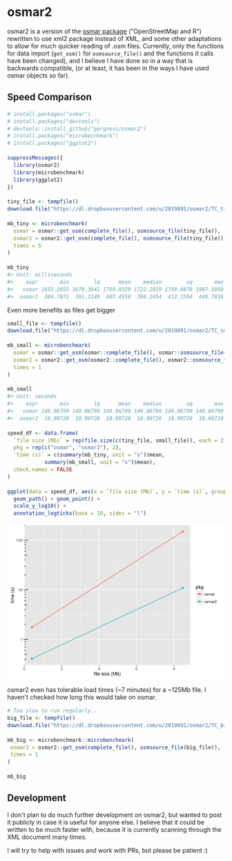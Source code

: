 <!-- README.md is generated from README.Rmd. Please edit that file -->
osmar2
======

osmar2 is a version of the [osmar package](http://cran.r-project.org/package=http://cran.r-project.org/package=osmar) ("OpenStreetMap and R") rewritten to use xml2 package instead of XML, and some other adaptations to allow for much quicker reading of .osm files. Currently, only the functions for data import (`get_osm()` for `osmsource_file()` and the functions it calls have been changed), and I believe I have done so in a way that is backwards compatible, (or at least, it has been in the ways I have used osmar objects so far).

Speed Comparison
----------------

``` r
# install.packages("osmar")
# install.packages("devtools")
# devtools::install_github("gergness/osmar2")
# install.packages("microbecnhmark")
# install.packages("ggplot2")

suppressMessages({
  library(osmar2)
  library(microbenchmark)
  library(ggplot2)
})

tiny_file <- tempfile()
download.file("https://dl.dropboxusercontent.com/u/2019891/osmar2/TC_tiny_osm_file.osm", tiny_file)

mb_tiny <- microbenchmark(
  osmar = osmar::get_osm(complete_file(), osmsource_file(tiny_file)),
  osmar2 = osmar2::get_osm(complete_file(), osmsource_file(tiny_file)),
  times = 5
)

mb_tiny
#> Unit: milliseconds
#>    expr       min        lq      mean    median        uq       max neval
#>   osmar 1655.2655 1670.3641 1759.0329 1722.2819 1759.6678 1987.5850     5
#>  osmar2  384.7872  391.3149  407.4559  398.2454  413.1504  449.7816     5
```

Even more benefits as files get bigger

``` r
small_file <- tempfile()
download.file("https://dl.dropboxusercontent.com/u/2019891/osmar2/TC_small_osm_file.osm", small_file)

mb_small <- microbenchmark(
  osmar = osmar::get_osm(osmar::complete_file(), osmar::osmsource_file(small_file)),
  osmar2 = osmar2::get_osm(osmar2::complete_file(), osmar2::osmsource_file(small_file)),
  times = 1
)

mb_small
#> Unit: seconds
#>    expr       min        lq      mean    median        uq       max neval
#>   osmar 149.06799 149.06799 149.06799 149.06799 149.06799 149.06799     1
#>  osmar2  10.90728  10.90728  10.90728  10.90728  10.90728  10.90728     1

speed_df <- data.frame(
  `file size (Mb)` = rep(file.size(c(tiny_file, small_file)), each = 2) / (1012 ^ 2),
  pkg = rep(c("osmar", "osmar2"), 2),
  `time (s)` = c(summary(mb_tiny, unit = "s")$mean, 
            summary(mb_small, unit = "s")$mean), 
  check.names = FALSE
)

ggplot(data = speed_df, aes(x = `file size (Mb)`, y = `time (s)`, group = pkg, color = pkg)) +
  geom_path() + geom_point() + 
  scale_y_log10() +
  annotation_logticks(base = 10, sides = "l")
```

![](README-unnamed-chunk-3-1.png)

osmar2 even has tolerable load times (~7 minutes) for a ~125Mb file. I haven't checked how long this would take on osmar.

``` r
# Too slow to run regularly...
big_file <- tempfile()
download.file("https://dl.dropboxusercontent.com/u/2019891/osmar2/TC_big_osm_file.osm", big_file)

mb_big <- microbenchmark::microbenchmark(
 osmar2 = osmar2::get_osm(complete_file(), osmsource_file(big_file)),
 times = 1
)

mb_big
```

Development
-----------

I don't plan to do much further development on osmar2, but wanted to post it publicly in case it is useful for anyone else. I believe that it could be written to be much faster with, because it is currently scanning through the XML document many times.

I will try to help with issues and work with PRs, but please be patient :)
